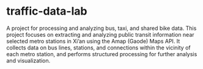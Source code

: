 # traffic-data-lab
A project for processing and analyzing bus, taxi, and shared bike data.
This project focuses on extracting and analyzing public transit information near selected metro stations in Xi’an using the Amap (Gaode) Maps API. It collects data on bus lines, stations, and connections within the vicinity of each metro station, and performs structured processing for further analysis and visualization.
